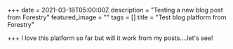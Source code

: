 +++
date = 2021-03-18T05:00:00Z
description = "Testing a new blog post from Forestry"
featured_image = ""
tags = []
title = "Test blog platform from Forestry"

+++
I love this platform so far but will it work from my posts....let's see!